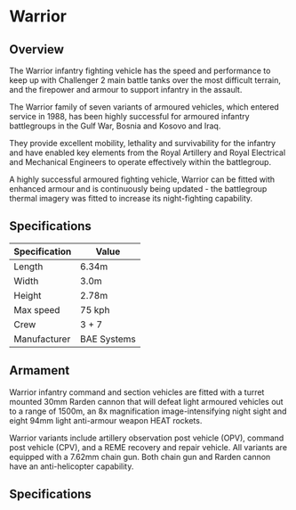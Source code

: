 # Warrior

## Overview

The Warrior infantry fighting vehicle has the speed and performance to keep up with Challenger 2 main battle tanks over the most difficult terrain, and the firepower and armour to support infantry in the assault.

The Warrior family of seven variants of armoured vehicles, which entered service in 1988, has been highly successful for armoured infantry battlegroups in the Gulf War, Bosnia and Kosovo and Iraq.

They provide excellent mobility, lethality and survivability for the infantry and have enabled key elements from the Royal Artillery and Royal Electrical and Mechanical Engineers to operate effectively within the battlegroup.

A highly successful armoured fighting vehicle, Warrior can be fitted with enhanced armour and is continuously being updated - the battlegroup thermal imagery was fitted to increase its night-fighting capability.

## Specifications

| Specification | Value |
|---------------|-------|
| Length | 6.34m |
| Width | 3.0m |
| Height | 2.78m |
| Max speed | 75 kph |
| Crew | 3 + 7 |
| Manufacturer | BAE Systems |

## Armament

Warrior infantry command and section vehicles are fitted with a turret mounted 30mm Rarden cannon that will defeat light armoured vehicles out to a range of 1500m, an 8x magnification image-intensifying night sight and eight 94mm light anti-armour weapon HEAT rockets.

Warrior variants include artillery observation post vehicle (OPV), command post vehicle (CPV), and a REME recovery and repair vehicle. All variants are equipped with a 7.62mm chain gun. Both chain gun and Rarden cannon have an anti-helicopter capability.

## Specifications

